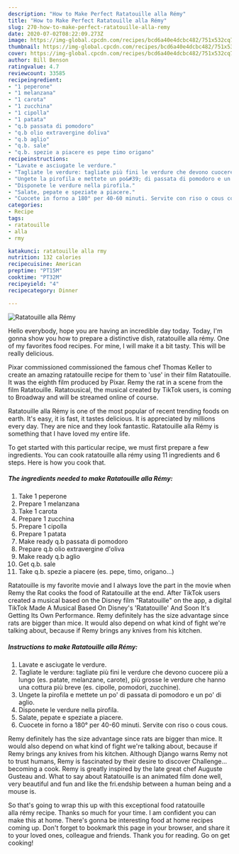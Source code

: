```yaml
---
description: "How to Make Perfect Ratatouille alla Rémy"
title: "How to Make Perfect Ratatouille alla Rémy"
slug: 270-how-to-make-perfect-ratatouille-alla-remy
date: 2020-07-02T08:22:09.273Z
image: https://img-global.cpcdn.com/recipes/bcd6a40e4dcbc482/751x532cq70/ratatouille-alla-remy-recipe-main-photo.jpg
thumbnail: https://img-global.cpcdn.com/recipes/bcd6a40e4dcbc482/751x532cq70/ratatouille-alla-remy-recipe-main-photo.jpg
cover: https://img-global.cpcdn.com/recipes/bcd6a40e4dcbc482/751x532cq70/ratatouille-alla-remy-recipe-main-photo.jpg
author: Bill Benson
ratingvalue: 4.7
reviewcount: 33585
recipeingredient:
- "1 peperone"
- "1 melanzana"
- "1 carota"
- "1 zucchina"
- "1 cipolla"
- "1 patata"
- "q.b passata di pomodoro"
- "q.b olio extravergine doliva"
- "q.b aglio"
- "q.b. sale"
- "q.b. spezie a piacere es pepe timo origano"
recipeinstructions:
- "Lavate e asciugate le verdure."
- "Tagliate le verdure: tagliate più fini le verdure che devono cuocere più a lungo (es. patate, melanzane, carote), più grosse le verdure che hanno una cottura più breve (es. cipolle, pomodori, zucchine)."
- "Ungete la pirofila e mettete un po&#39; di passata di pomodoro e un po&#39; di aglio."
- "Disponete le verdure nella pirofila."
- "Salate, pepate e speziate a piacere."
- "Cuocete in forno a 180° per 40-60 minuti. Servite con riso o cous cous."
categories:
- Recipe
tags:
- ratatouille
- alla
- rmy

katakunci: ratatouille alla rmy 
nutrition: 132 calories
recipecuisine: American
preptime: "PT15M"
cooktime: "PT32M"
recipeyield: "4"
recipecategory: Dinner

---
```



![Ratatouille alla Rémy](https://img-global.cpcdn.com/recipes/bcd6a40e4dcbc482/751x532cq70/ratatouille-alla-remy-recipe-main-photo.jpg)

Hello everybody, hope you are having an incredible day today. Today, I'm gonna show you how to prepare a distinctive dish, ratatouille alla rémy. One of my favorites food recipes. For mine, I will make it a bit tasty. This will be really delicious.

Pixar commissioned commissioned the famous chef Thomas Keller to create an amazing ratatouille recipe for them to &#39;use&#39; in their film Ratatouille. It was the eighth film produced by Pixar. Remy the rat in a scene from the film Ratatouille. Ratatousical, the musical created by TikTok users, is coming to Broadway and will be streamed online of course.

Ratatouille alla Rémy is one of the most popular of recent trending foods on earth. It's easy, it is fast, it tastes delicious. It is appreciated by millions every day. They are nice and they look fantastic. Ratatouille alla Rémy is something that I have loved my entire life.


To get started with this particular recipe, we must first prepare a few ingredients. You can cook ratatouille alla rémy using 11 ingredients and 6 steps. Here is how you cook that.

<!--inarticleads1-->

##### The ingredients needed to make Ratatouille alla Rémy:

1. Take 1 peperone
1. Prepare 1 melanzana
1. Take 1 carota
1. Prepare 1 zucchina
1. Prepare 1 cipolla
1. Prepare 1 patata
1. Make ready q.b passata di pomodoro
1. Prepare q.b olio extravergine d&#39;oliva
1. Make ready q.b aglio
1. Get q.b. sale
1. Take q.b. spezie a piacere (es. pepe, timo, origano...)


Ratatouille is my favorite movie and I always love the part in the movie when Remy the Rat cooks the food of Ratatouille at the end. After TikTok users created a musical based on the Disney film &#34;Ratatouille&#34; on the app, a digital TikTok Made A Musical Based On Disney&#39;s &#39;Ratatouille&#39; And Soon It&#39;s Getting Its Own Performance. Remy definitely has the size advantage since rats are bigger than mice. It would also depend on what kind of fight we&#39;re talking about, because if Remy brings any knives from his kitchen. 

<!--inarticleads2-->

##### Instructions to make Ratatouille alla Rémy:

1. Lavate e asciugate le verdure.
1. Tagliate le verdure: tagliate più fini le verdure che devono cuocere più a lungo (es. patate, melanzane, carote), più grosse le verdure che hanno una cottura più breve (es. cipolle, pomodori, zucchine).
1. Ungete la pirofila e mettete un po&#39; di passata di pomodoro e un po&#39; di aglio.
1. Disponete le verdure nella pirofila.
1. Salate, pepate e speziate a piacere.
1. Cuocete in forno a 180° per 40-60 minuti. Servite con riso o cous cous.


Remy definitely has the size advantage since rats are bigger than mice. It would also depend on what kind of fight we&#39;re talking about, because if Remy brings any knives from his kitchen. Although Django warns Remy not to trust humans, Remy is fascinated by their desire to discover Challenge… becoming a cook. Remy is greatly inspired by the late great chef Auguste Gusteau and. What to say about Ratatouille is an animated film done well, very beautiful and fun and like the fri.endship between a human being and a mouse is. 

So that's going to wrap this up with this exceptional food ratatouille alla rémy recipe. Thanks so much for your time. I am confident you can make this at home. There's gonna be interesting food at home recipes coming up. Don't forget to bookmark this page in your browser, and share it to your loved ones, colleague and friends. Thank you for reading. Go on get cooking!
